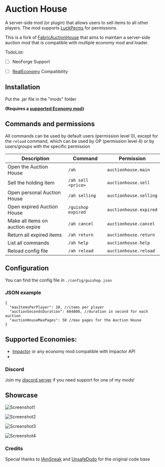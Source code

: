 # Auction House

A server-side mod (or plugin) that allows users to sell items to all other players. 
The mod supports [LuckPerms](https://modrinth.com/plugin/luckperms) for permissions.


This is a fork of [FabricAuctionHouse](https://github.com/UnsafeDodo/fabric-auctionhouse) that aims to maintain 
a server-side auction mod that is compatible with multiple economy mod and loader.

TodoList: 
 - [ ] NeoForge Support
 - [ ] [RealEconomy](https://modrinth.com/mod/realeconomy) Compatibility 


## Installation
Put the .jar file in the "mods" folder

**(Requires a [supported Economy mod](#supported-economies))**
<br>

## Commands and permissions
All commands can be used by default users (permission level 0), except for the `reload` command, which can be used by OP (permission level 4) or by users/groups with the specific permission


| Description                      | Command            | Permission             | 
|----------------------------------|--------------------|------------------------|
| Open the Auction House           | `/ah`              | `auctionhouse.main`    |
| Sell the holding item            | `/ah sell <price>` | `auctionhouse.sell`    |
| Open personal Auction House      | `/ah selling`      | `auctionhouse.selling` |
| Open expired Auction House       | `/guishop expired` | `auctionhouse.expired` |
| Make all items on auction expire | `/ah cancel`       | `auctionhouse.cancel`  |
| Return all expired items         | `/ah return`       | `auctionhouse.return`  |
| List all commands                | `/ah help`         | `auctionhouse.help`    |
| Reload config file               | `/ah reload`       | `auctionhouse.reload`  |



## Configuration
You can find the config file in `./config/guishop.json`


### JSON example
```json5
{
  "maxItemsPerPlayer": 10, //items per player
  "auctionSecondsDuration": 604800, //duration in second for each auction
  "auctionHouseMaxPages": 50 //max pages for the Auction House
}
```

## Supported Economies:

- [Impactor](https://modrinth.com/mod/impactor) or any economy mod compatible with Impactor API
- 

### Discord
Join my [discord server](https://discord.gg/ZZmqwnQt3J) if you need support for one of my mods!

## Showcase
![Screenshot1](https://i.imgur.com/kM3qF1N.png)

![Screenshot2](https://i.imgur.com/0hOWk2B.png)

![Screenshot3](https://i.imgur.com/wAru9qk.png)

![Screenshot4](https://i.imgur.com/PML9LoW.png)

### Credits

Special thanks to [IAmSneak](https://github.com/IAmSneak/) and [UnsafeDodo](https://github.com/UnsafeDodo/) for the original code base
